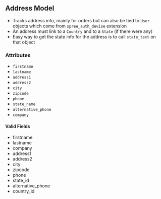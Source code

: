 ## Address Model
* Tracks address info, mainly for orders but can also be tied to `User` objects which come from
`spree_auth_devise` extension
* An address must link to a `Country` and to a `State` (if there were any)
* Easy way to get the state info for the address is to call `state_text` on that object

### Attributes
* `firstname`
* `lastname`
* `address1`
* `address2`
* `city`
* `zipcode`
* `phone`
* `state_name`
* `alternative_phone`
* `company`

#### Valid Fields
* firstname
* lastname
* company
* address1
* address2
* city
* zipcode
* phone
* state_id
* alternative_phone
* country_id
